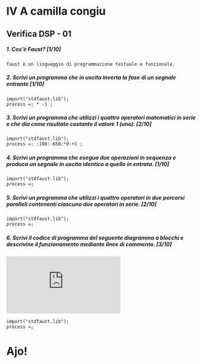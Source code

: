 # IV A camilla congiu

## Verifica DSP - 01

##### 1. Cos'è Faust? [1/10]

```
faust è un linguaggio di programmazione testuale e funzionale. 
```

##### 2. Scrivi un programma che in uscita inverta la fase di un segnale entrante [1/10]

```
import("stdfaust.lib");
process =; * -1 ; 
```

##### 3. Scrivi un programma che utilizzi i quattro operatori matematici in serie e che dia come risultato costante il valore 1 (_uno_). [2/10]

```
import("stdfaust.lib");
process =; :100:-650:*0:+1 ; 
```

##### 4. Scrivi un programma che esegua due operazioni in sequenza e produca un segnale in uscita identico a quello in entrata. [1/10]

```
import("stdfaust.lib");
process =; 
```

##### 5. Scrivi un programma che utilizzi i quattro operatori in due percorsi paralleli contenenti ciascuno due operatori in serie. [2/10]

```
import("stdfaust.lib");
process =; 
```

##### 6. Scrivi il codice di programma del seguente diagramma a blocchi e descrivine il funzionamento mediante linee di commento. [3/10]

![quattro somme parallele](https://github.com/LSSN/2019-11-21-2A-DSP/blob/master/process.pdf)

```
import("stdfaust.lib");
process =; 
```


# Ajo!
